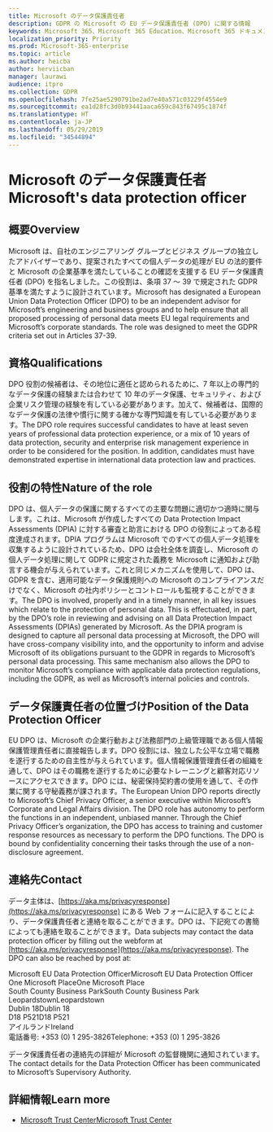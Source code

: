 ```yaml
---
title: Microsoft のデータ保護責任者
description: GDPR の Microsoft の EU データ保護責任者 (DPO) に関する情報
keywords: Microsoft 365、Microsoft 365 Education、Microsoft 365 ドキュメント、GDPR
localization_priority: Priority
ms.prod: Microsoft-365-enterprise
ms.topic: article
ms.author: heicba
author: herviicban
manager: laurawi
audience: itpro
ms.collection: GDPR
ms.openlocfilehash: 7fe25ae5290791be2ad7e40a571c03229f4554e9
ms.sourcegitcommit: ea1d28fc3d0b93441aaca659c843f67495c1874f
ms.translationtype: HT
ms.contentlocale: ja-JP
ms.lasthandoff: 05/29/2019
ms.locfileid: "34544894"
---
```

# <a name="microsofts-data-protection-officer"></a><span data-ttu-id="bd577-104">Microsoft のデータ保護責任者</span><span class="sxs-lookup"><span data-stu-id="bd577-104">Microsoft's data protection officer</span></span>

## <a name="overview"></a><span data-ttu-id="bd577-105">概要</span><span class="sxs-lookup"><span data-stu-id="bd577-105">Overview</span></span>

<span data-ttu-id="bd577-p101">Microsoft は、自社のエンジニアリング グループとビジネス グループの独立したアドバイザーであり、提案されたすべての個人データの処理が EU の法的要件と Microsoft の企業基準を満たしていることの確認を支援する EU データ保護責任者 (DPO) を指名しました。この役割は、条項 37 ～ 39 で規定された GDPR 基準を満たすように設計されています。</span><span class="sxs-lookup"><span data-stu-id="bd577-p101">Microsoft has designated a European Union Data Protection Officer (DPO) to be an independent advisor for Microsoft’s engineering and business groups and to help ensure that all proposed processing of personal data meets EU legal requirements and Microsoft’s corporate standards. The role was designed to meet the GDPR criteria set out in Articles 37-39.</span></span>

## <a name="qualifications"></a><span data-ttu-id="bd577-108">資格</span><span class="sxs-lookup"><span data-stu-id="bd577-108">Qualifications</span></span>

<span data-ttu-id="bd577-p102">DPO 役割の候補者は、その地位に適任と認められるために、7 年以上の専門的なデータ保護の経験または合わせて 10 年のデータ保護、セキュリティ、および企業リスク管理の経験を有している必要があります。加えて、候補者は、国際的なデータ保護の法律や慣行に関する確かな専門知識を有している必要があります。</span><span class="sxs-lookup"><span data-stu-id="bd577-p102">The DPO role requires successful candidates to have at least seven years of professional data protection experience, or a mix of 10 years of data protection, security and enterprise risk management experience in order to be considered for the position. In addition, candidates must have demonstrated expertise in international data protection law and practices.</span></span> 

## <a name="nature-of-the-role"></a><span data-ttu-id="bd577-111">役割の特性</span><span class="sxs-lookup"><span data-stu-id="bd577-111">Nature of the role</span></span>

<span data-ttu-id="bd577-p103">DPO は、個人データの保護に関するすべての主要な問題に適切かつ適時に関与します。これは、Microsoft が作成したすべての Data Protection Impact Assessments (DPIA) に対する審査と助言における DPO の役割によってある程度達成されます。DPIA プログラムは Microsoft でのすべての個人データ処理を収集するように設計されているため、DPO は会社全体を調査し、Microsoft の個人データ処理に関して GDPR に規定された義務を Microsoft に通知および助言する機会が与えられています。これと同じメカニズムを使用して、DPO は、GDPR を含む、適用可能なデータ保護規則への Microsoft のコンプライアンスだけでなく、Microsoft の社内ポリシーとコントロールも監視することができます。</span><span class="sxs-lookup"><span data-stu-id="bd577-p103">The DPO is involved, properly and in a timely manner, in all key issues which relate to the protection of personal data. This is effectuated, in part, by the DPO’s role in reviewing and advising on all Data Protection Impact Assessments (DPIAs) generated by Microsoft. As the DPIA program is designed to capture all personal data processing at Microsoft, the DPO will have cross-company visibility into, and the opportunity to inform and advise Microsoft of its obligations pursuant to the GDPR in regards to Microsoft’s personal data processing. This same mechanism also allows the DPO to monitor Microsoft’s compliance with applicable data protection regulations, including the GDPR, as well as Microsoft’s internal policies and controls.</span></span> 

## <a name="position-of-the-data-protection-officer"></a><span data-ttu-id="bd577-116">データ保護責任者の位置づけ</span><span class="sxs-lookup"><span data-stu-id="bd577-116">Position of the Data Protection Officer</span></span>

<span data-ttu-id="bd577-p104">EU DPO は、Microsoft の企業行動および法務部門の上級管理職である個人情報保護管理責任者に直接報告します。DPO 役割には、独立した公平な立場で職務を遂行するための自主性が与えられています。個人情報保護管理責任者の組織を通して、DPO はその職務を遂行するために必要なトレーニングと顧客対応リソースにアクセスできます。DPO には、秘密保持契約書の使用を通して、その作業に関する守秘義務が課されます。</span><span class="sxs-lookup"><span data-stu-id="bd577-p104">The European Union DPO reports directly to Microsoft’s Chief Privacy Officer, a senior executive within Microsoft’s Corporate and Legal Affairs division.  The DPO role has autonomy to perform the functions in an independent, unbiased manner. Through the Chief Privacy Officer’s organization, the DPO has access to training and customer response resources as necessary to perform the DPO functions. The DPO is bound by confidentiality concerning their tasks through the use of a non-disclosure agreement.</span></span>  

## <a name="contact"></a><span data-ttu-id="bd577-121">連絡先</span><span class="sxs-lookup"><span data-stu-id="bd577-121">Contact</span></span>

<span data-ttu-id="bd577-p105">データ主体は、[https://aka.ms/privacyresponse](https://aka.ms/privacyresponse) にある Web フォームに記入することにより、データ保護責任者と連絡を取ることができます。DPO は、下記宛ての書簡によっても連絡を取ることができます。</span><span class="sxs-lookup"><span data-stu-id="bd577-p105">Data subjects may contact the data protection officer by filling out the webform at [https://aka.ms/privacyresponse](https://aka.ms/privacyresponse). The DPO can also be reached by post at:</span></span>

<span data-ttu-id="bd577-124">Microsoft EU Data Protection Officer</span><span class="sxs-lookup"><span data-stu-id="bd577-124">Microsoft EU Data Protection Officer</span></span><br>
<span data-ttu-id="bd577-125">One Microsoft Place</span><span class="sxs-lookup"><span data-stu-id="bd577-125">One Microsoft Place</span></span><br>
<span data-ttu-id="bd577-126">South County Business Park</span><span class="sxs-lookup"><span data-stu-id="bd577-126">South County Business Park</span></span><br>
<span data-ttu-id="bd577-127">Leopardstown</span><span class="sxs-lookup"><span data-stu-id="bd577-127">Leopardstown</span></span><br>
<span data-ttu-id="bd577-128">Dublin 18</span><span class="sxs-lookup"><span data-stu-id="bd577-128">Dublin 18</span></span><br>
<span data-ttu-id="bd577-129">D18 P521</span><span class="sxs-lookup"><span data-stu-id="bd577-129">D18 P521</span></span><br>
<span data-ttu-id="bd577-130">アイルランド</span><span class="sxs-lookup"><span data-stu-id="bd577-130">Ireland</span></span><br>
<span data-ttu-id="bd577-131">電話番号: +353 (0) 1 295-3826</span><span class="sxs-lookup"><span data-stu-id="bd577-131">Telephone: +353 (0) 1 295-3826</span></span><br>

<span data-ttu-id="bd577-132">データ保護責任者の連絡先の詳細が Microsoft の監督機関に通知されています。</span><span class="sxs-lookup"><span data-stu-id="bd577-132">The contact details for the Data Protection Officer has been communicated to Microsoft’s Supervisory Authority.</span></span>

## <a name="learn-more"></a><span data-ttu-id="bd577-133">詳細情報</span><span class="sxs-lookup"><span data-stu-id="bd577-133">Learn more</span></span>

- [<span data-ttu-id="bd577-134">Microsoft Trust Center</span><span class="sxs-lookup"><span data-stu-id="bd577-134">Microsoft Trust Center</span></span>](https://www.microsoft.com/TrustCenter/Privacy/gdpr/default.aspx)